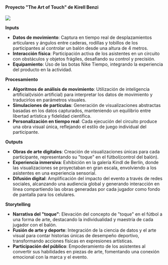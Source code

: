 #### Proyecto "The Art of Touch" de Kirell Benzi

<img src="https://github.com/user-attachments/assets/13282ac3-d0d5-486f-92c9-cc3e6621181e" >

**Inputs**  
- **Datos de movimiento**: Captura en tiempo real de desplazamientos articulares y ángulos entre caderas, rodillas y tobillos de los participantes al controlar un balón desde una altura de 4 metros.  
- **Interacción física**: Participación activa de los asistentes en un circuito con obstáculos y objetos frágiles, desafiando su control y precisión.  
- **Equipamiento**: Uso de las botas Nike Tiempo, integrando la experiencia del producto en la actividad.  

**Procesamiento**  
- **Algoritmos de análisis de movimiento**: Utilización de inteligencia artificial(visión artificial) para interpretar los datos de movimiento y traducirlos en parámetros visuales.  
- **Simulaciones de partículas**: Generación de visualizaciones abstractas basadas en los datos capturados, manteniendo un equilibrio entre libertad artística y fidelidad científica.  
- **Personalización en tiempo real**: Cada ejecución del circuito produce una obra visual única, reflejando el estilo de juego individual del participante.  

**Outputs**  
- **Obras de arte digitales**: Creación de visualizaciones únicas para cada participante, representando su "toque" en el fútbol(control del balón).  
- **Experiencia inmersiva**: Exhibición en la galería Kindl de Berlín, donde las visualizaciones se proyectaban en gran escala, envolviendo a los asistentes en una experiencia sensorial.  
- **Difusión digital**: Amplificación del impacto del evento a través de redes sociales, alcanzando una audiencia global y generando interacción en línea compartiendo las obras generadas por cada jugador como fondo de pantalla para los celulares.  

**Storytelling**  
- **Narrativa del "toque"**: Elevación del concepto de "toque" en el fútbol a una forma de arte, destacando la individualidad y maestría de cada jugador con el balón.  
- **Fusión de arte y deporte**: Integración de la ciencia de datos y el arte visual para contar historias únicas de desempeño deportivo, transformando acciones físicas en expresiones artísticas.  
- **Participación del público**: Empoderamiento de los asistentes al convertir sus habilidades en piezas de arte, fomentando una conexión emocional con la marca y el evento.  
